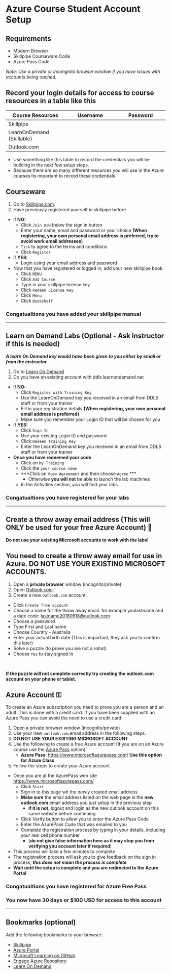 
# Azure Course Student Account Setup

## Requirements

* Modern Browser
* Skillpipe Courseware Code
* Azure Pass Code

_Note: Use a private or incongnito browser window if you have issues with accounts being cached._ 

## Record your login details for access to course resources in a table like this

Course Resources| Username| Password
---|---|---
Skillpipe|<img width=200/>|<img width=200/>
LearnOnDemand (Skillable)||
Outlook.com||

- Use something like this table to record the credentials you will be building in the next few setup steps.
- Because there are so many different resources you will use in the Azure courses its important to record these credentials

## Courseware

1. Go to [Skillpipe.com](https://skillpipe.com/).
2. Have previously registered yourself in skillpipe before 
- if **NO:**
  - Click ```Join now``` below the sign in button
  - Enter your name, email and password or your choice **(When registering, your own personal email address is preferred, try to avoid work email addresses)**
  - ```Tick``` to agree to the terms and conditions
  - Click ```Register```
- if **YES:**
  - Login using your email address and password
- Now that you have registered or logged in, add your new skillpipe book:
  - Click ```MENU```
  - Click ```Add Course```
  - Type in your skillpipe license key
  - Click ```Redeem License Key```
  - Click ```Menu```
  - Click ```Bookshelf```

### Congatualtions you have added your skillpipe manual

---

## Learn on Demand Labs  (Optional - Ask instructor if this is needed)

***A learn On Demand key would have been given to you either by email or from the instructor***

1. Go to [Learn On Demand](https://ddls.learnondemand.net)
1. Do you have an existing account with ddls.learnondemand.net
- if **NO:**
  - Click `Register with Training Key`  
  - Use the LearnOnDemand key you received in an email from DDLS staff or from your trainer
  - Fill in your registration details **(When registering, your own personal email address is preferred)**
  - Make sure you remember your Login ID that will be chosen for you
- If **YES:**
  - Click ```Sign In```
  - Use your existing Login ID and password
  - Click ```Redeem Training Key```
  - Enter the LearnOnDemand key you received in an email from DDLS staff or from your trainer
- **Once you have redeemed your code**
  - Click on ```My Training```
  - Click the ```your course name```
  - ***Click on ```View Agreement``` and then choose ```Agree``` *** 
    - Otherwise **you will not** be able to launch the lab machines
  - In the Activities section, you will find your labs

### Congatualtions you have registered for your labs

---

## Create a throw away email address (This will ONLY be used for your free Azure Account) 📧

__Do not use your existing Microsoft accounts to work with the labs!__

## You need to create a throw away email for use in Azure. **DO NOT USE YOUR EXISTING MICROSOFT ACCOUNTS.**
1. Open a **private browser** window (incognito/private)
3. Open [Outlook.com](https://outlook.live.com/owa/).
4. Create a new `Outlook.com` account:
  - Click ```Create free account```
  - Choose a name for the throw away email. for example youlastname and a date code: lastname20180618@outlook.com
  - Choose a password
  - Type First and Last name
  - Choose Country - Australia
  - Enter your actual birth date (This is important, they ask you to confirm this later)
  - Solve a puzzle (to prove you are not a robot)
  - Choose ```Yes``` to stay signed in
<BR>
  
**If the puzzle will not complete correctly try creating the outlook.com account on your phone or tablet.**

## Azure Account ⚿

To create an Azure subscription you need to prove you are a person and an adult. This is done with a credit card. If you have been supplied with an Azure Pass you can avoid the need to use a credit card:

1. Open a private browser window (incognito/private)
1. Use your new `outlook.com` email address in the following steps.
1. **DO NOT USE YOUR EXISTING MICROSOFT ACCOUNT**
1. Use the following to create a free Azure account (If you are on an Azure course use the [Azure Pass](https://www.microsoftazurepass.com/) option):
   * **Azure Pass**: https://www.microsoftazurepass.com/ **Use this option for Azure Class**
1. Follow the steps to create your Azure account.
  - Once you are at the AzurePass web site https://www.microsoftazurepass.com/
    - Click ```Start```
    - Sign in to this page wit the newly created email address
    - **Make sure** the email address listed on the web page is the **new outlook.com** email address you just setup in the previous step
      - **if it is not**, logout and login as the new outlook account on this same website before continuing 
    - Click Verify button to allow you to enter the Azure Pass Code 
    - Enter the AzurePass Code that was emailed to you 
    - Complete the registration process by typing in your details, including your real cell phone number 
      - (**do not give false information here as it may stop you from verifying you account later if required**)
  - This process will take a few minutes to complete  
  - The registration process will ask you to give feedback on the sign in process, ***this does not mean the process is complete***
  - **Wait until the setup is complete and you are redirected to the Azure Portal**

### Congatualtions you have registered for Azure Free Pass 
### You now have 30 days or $100 USD for access to this account

---

## Bookmarks (optional)

Add the following bookmarks to your browser:

* [Skillpipe](https://skillpipe.com)
* [Azure Portal](https://portal.azure.com/)
* [Microsoft Learning on GitHub](https://github.com/MicrosoftLearning)
* [Engage Azure Repository](/Azure)
* [Learn On Demand](https://ddls.learnondemand.net)
